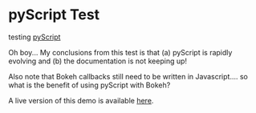 # pyScript Test
testing [pyScript](https://pyscript.net/) 

Oh boy...  My conclusions from this test is that (a) pyScript is rapidly evolving and (b) the documentation is not keeping up! 

Also note that Bokeh callbacks still need to be written in Javascript.... so what is the benefit of using pyScript with Bokeh?

A live version of this demo is available [here](https://ageller.github.io/pyScriptTest/app/).